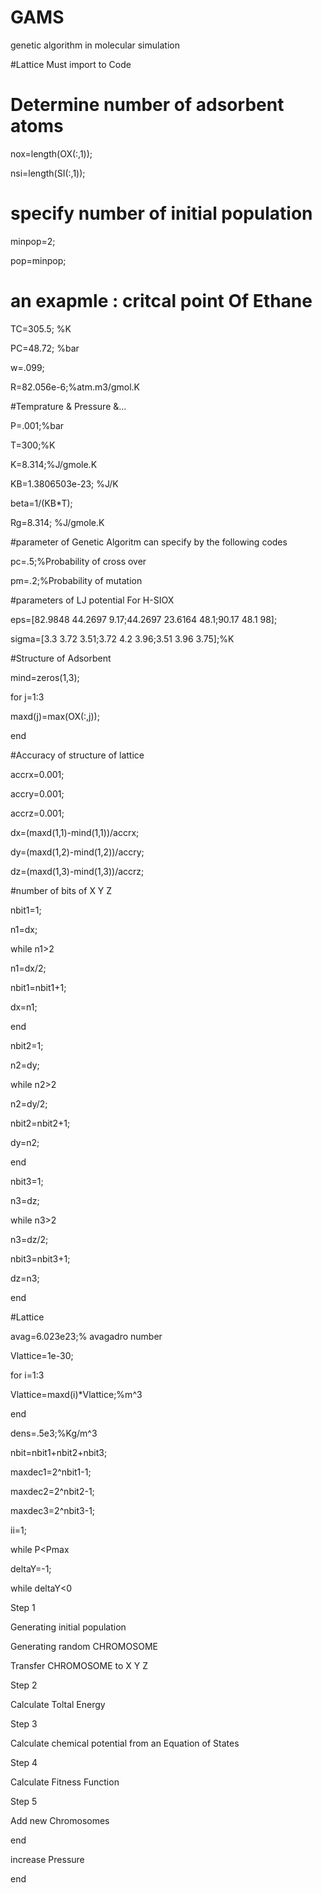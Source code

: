 # GAMS
genetic algorithm in molecular simulation

#Lattice Must import to Code

# Determine number of adsorbent atoms 

nox=length(OX(:,1));

nsi=length(SI(:,1));

# specify number of initial population

minpop=2;

pop=minpop;

# an exapmle : critcal point Of Ethane

TC=305.5;   %K

PC=48.72; %bar

w=.099;

R=82.056e-6;%atm.m3/gmol.K


#Temprature & Pressure &...

P=.001;%bar

T=300;%K

K=8.314;%J/gmole.K

KB=1.3806503e-23; %J/K

beta=1/(KB*T);

Rg=8.314;
%J/gmole.K

#parameter of Genetic Algoritm can specify by the following codes

pc=.5;%Probability of cross over

pm=.2;%Probability of mutation


#parameters of LJ potential For H-SIOX

eps=[82.9848 44.2697 9.17;44.2697 23.6164 48.1;90.17 48.1 98];

sigma=[3.3 3.72 3.51;3.72 4.2 3.96;3.51 3.96 3.75];%K

#Structure of Adsorbent

mind=zeros(1,3);

for j=1:3

   maxd(j)=max(OX(:,j));

end


#Accuracy of structure of lattice

accrx=0.001;

accry=0.001;

accrz=0.001;

dx=(maxd(1,1)-mind(1,1))/accrx;

dy=(maxd(1,2)-mind(1,2))/accry;

dz=(maxd(1,3)-mind(1,3))/accrz;

#number of bits of X Y Z

nbit1=1;

n1=dx;

while n1>2

n1=dx/2;

nbit1=nbit1+1;

dx=n1;

end

nbit2=1;

n2=dy;

while n2>2

n2=dy/2;

nbit2=nbit2+1;

dy=n2;

end

nbit3=1;

n3=dz;

while n3>2

n3=dz/2;

nbit3=nbit3+1;

dz=n3;

end

#Lattice

avag=6.023e23;% avagadro number

Vlattice=1e-30;

for i=1:3

Vlattice=maxd(i)*Vlattice;%m^3

end

dens=.5e3;%Kg/m^3



nbit=nbit1+nbit2+nbit3;

maxdec1=2^nbit1-1;

maxdec2=2^nbit2-1;

maxdec3=2^nbit3-1;

ii=1;

while P<Pmax

deltaY=-1;

while deltaY<0
 
 Step 1
 
Generating initial population
               
Generating  random CHROMOSOME 
             
Transfer CHROMOSOME to X Y Z

Step 2

Calculate Toltal Energy

Step 3

Calculate chemical potential from an Equation of States

Step 4
  
  Calculate Fitness Function
  
Step 5 
 
 Add new Chromosomes
 
 end
 
  increase Pressure
 
 end
